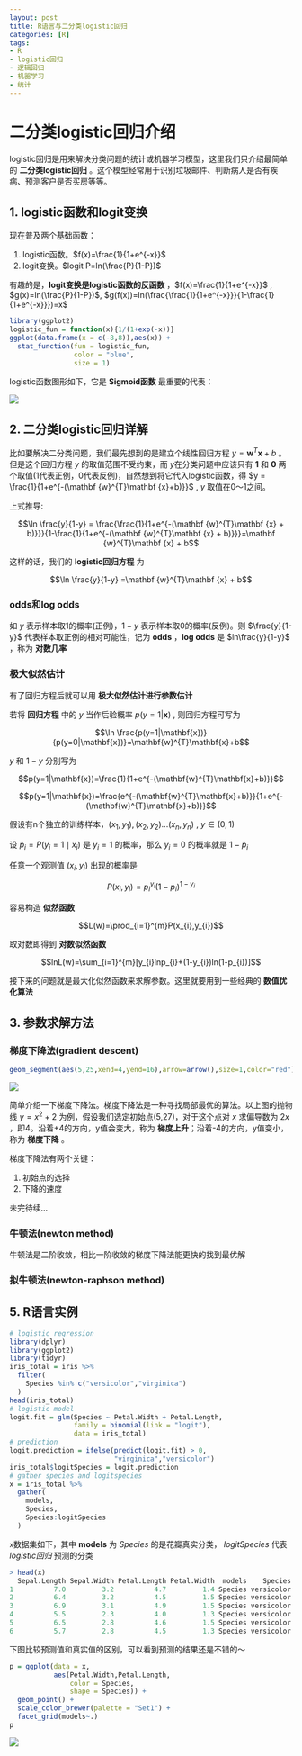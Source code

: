 ```yaml
---
layout: post
title: R语言与二分类logistic回归
categories: [R]
tags:
- R
- logistic回归
- 逻辑回归
- 机器学习
- 统计
---
```


# 二分类logistic回归介绍

logistic回归是用来解决分类问题的统计或机器学习模型，这里我们只介绍最简单的 **二分类logistic回归** 。这个模型经常用于识别垃圾邮件、判断病人是否有疾病、预测客户是否买房等等。

## 1. logistic函数和logit变换

现在普及两个基础函数：

1. logistic函数。$f(x)=\frac{1}{1+e^{-x}}$
2. logit变换。$logit P=ln(\frac{P}{1-P})$

有趣的是，**logit变换是logistic函数的反函数** ，$f(x)=\frac{1}{1+e^{-x}}$ , $g(x)=ln(\frac{P}{1-P})$, $g(f(x))=ln(\frac{\frac{1}{1+e^{-x}}}{1-\frac{1}{1+e^{-x}}})=x$

```r
library(ggplot2)
logistic_fun = function(x){1/(1+exp(-x))}
ggplot(data.frame(x = c(-8,8)),aes(x)) +
  stat_function(fun = logistic_fun,
                color = "blue",
                size = 1)
```

logistic函数图形如下，它是 **Sigmoid函数** 最重要的代表：

![](https://raw.githubusercontent.com/lixinyao/lixinyao.github.io/master/pictures/2016/logistic_fun.png)

## 2. 二分类logistic回归详解

比如要解决二分类问题，我们最先想到的是建立个线性回归方程 $y = \mathbf {w}^{T}\mathbf {x} + b$ 。但是这个回归方程 $y$ 的取值范围不受约束，而 $y$在分类问题中应该只有 **1** 和 **0** 两个取值(1代表正例，0代表反例)，自然想到将它代入logistic函数，得 $y = \frac{1}{1+e^{-(\mathbf {w}^{T}\mathbf {x}+b)}}$ , $y$ 取值在0～1之间。

上式推导:

$$\ln \frac{y}{1-y} = \frac{\frac{1}{1+e^{-(\mathbf {w}^{T}\mathbf {x} + b)}}}{1-\frac{1}{1+e^{-(\mathbf {w}^{T}\mathbf {x} + b)}}}=\mathbf {w}^{T}\mathbf {x} + b$$

这样的话，我们的 **logistic回归方程** 为

$$\ln \frac{y}{1-y} =\mathbf {w}^{T}\mathbf {x} + b$$

### odds和log odds

如 $y$ 表示样本取1的概率(正例)，$1-y$ 表示样本取0的概率(反例)。则 $\frac{y}{1-y}$ 代表样本取正例的相对可能性，记为 **odds** ，**log odds** 是 $ln\frac{y}{1-y}$ ，称为 **对数几率**

### 极大似然估计

有了回归方程后就可以用 **极大似然估计进行参数估计**

若将 **回归方程** 中的 $y$ 当作后验概率 $p(y=1|\mathbf{x})$ , 则回归方程可写为

$$\ln \frac{p(y=1|\mathbf{x})}{p(y=0|\mathbf{x})}=\mathbf{w}^{T}\mathbf{x}+b$$

$y$ 和 $1-y$ 分别写为

$$p(y=1|\mathbf{x})=\frac{1}{1+e^{-(\mathbf{w}^{T}\mathbf{x}+b)}}$$

$$p(y=1|\mathbf{x})=\frac{e^{-(\mathbf{w}^{T}\mathbf{x}+b)}}{1+e^{-(\mathbf{w}^{T}\mathbf{x}+b)}}$$

假设有n个独立的训练样本，$(x_{1},y_{1}),(x_{2},y_{2})...(x_{n},y_{n})$ , $y\in (0,1)$

设 $p_{i}=P(y_{i}=1\mid x_{i})$ 是 $y_{i}=1$ 的概率，那么 $y_{i}=0$ 的概率就是 $1-p_{i}$

任意一个观测值 $(x_{i},y_{i})$ 出现的概率是

$$P(x_{i},y_{i})=p_{i}^{y_{i}}(1-p_{i})^{1-y_{i}}$$

容易构造 **似然函数**

$$L(w)=\prod_{i=1}^{m}P(x_{i},y_{i})$$

取对数即得到 **对数似然函数**

$$lnL(w)=\sum_{i=1}^{m}[y_{i}lnp_{i}+(1-y_{i})ln(1-p_{i})]$$

接下来的问题就是最大化似然函数来求解参数。这里就要用到一些经典的 **数值优化算法**

## 3. 参数求解方法

### 梯度下降法(gradient descent)

```r
geom_segment(aes(5,25,xend=4,yend=16),arrow=arrow(),size=1,color="red")
```

![](https://raw.githubusercontent.com/lixinyao/lixinyao.github.io/master/pictures/2016/gradient_descent.png)

简单介绍一下梯度下降法。梯度下降法是一种寻找局部最优的算法。以上图的抛物线 $y=x^{2}+2$ 为例，假设我们选定初始点(5,27)，对于这个点对 $x$ 求偏导数为 $2x$ ，即4。沿着+4的方向，y值会变大，称为 **梯度上升**；沿着-4的方向，y值变小，称为 **梯度下降** 。

梯度下降法有两个关键：
1. 初始点的选择
2. 下降的速度

未完待续...

### 牛顿法(newton method)

牛顿法是二阶收敛，相比一阶收敛的梯度下降法能更快的找到最优解

### 拟牛顿法(newton-raphson method)

## 5. R语言实例

```r
# logistic regression
library(dplyr)
library(ggplot2)
library(tidyr)
iris_total = iris %>%
  filter(
    Species %in% c("versicolor","virginica")
  )
head(iris_total)
# logistic model
logit.fit = glm(Species ~ Petal.Width + Petal.Length,
                family = binomial(link = "logit"),
                data = iris_total)
# prediction
logit.prediction = ifelse(predict(logit.fit) > 0,
                          "virginica","versicolor")
iris_total$logitSpecies = logit.prediction
# gather species and logitspecies
x = iris_total %>%
  gather(
    models,
    Species,
    Species:logitSpecies
  )
```

`x`数据集如下，其中 **models** 为 *Species* 的是花瓣真实分类， *logitSpecies* 代表 *logistic回归* 预测的分类

```r
> head(x)
  Sepal.Length Sepal.Width Petal.Length Petal.Width  models    Species
1          7.0         3.2          4.7         1.4 Species versicolor
2          6.4         3.2          4.5         1.5 Species versicolor
3          6.9         3.1          4.9         1.5 Species versicolor
4          5.5         2.3          4.0         1.3 Species versicolor
5          6.5         2.8          4.6         1.5 Species versicolor
6          5.7         2.8          4.5         1.3 Species versicolor
```

下图比较预测值和真实值的区别，可以看到预测的结果还是不错的～

```r
p = ggplot(data = x,
           aes(Petal.Width,Petal.Length,
               color = Species,
               shape = Species)) +
  geom_point() +
  scale_color_brewer(palette = "Set1") +
  facet_grid(models~.)
p
```
![](https://raw.githubusercontent.com/lixinyao/lixinyao.github.io/master/pictures/2016/iris_logistic.png)

